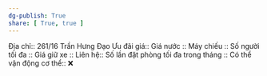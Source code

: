 ```yaml
---
dg-publish: True
share: [ True, true ]
---
```

Địa chỉ:: 261/16 Trần Hưng Đạo
Ưu đãi giá:: 
Giá nước :: 
Máy chiếu :: 
Số người tối đa :: 
Giá giữ xe :: 
Liên hệ:: 
Số lần đặt phòng tối đa trong tháng :: 
Có thể vận động cơ thể:: ❌